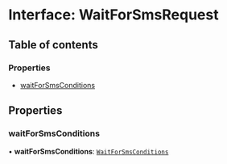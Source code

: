 # Interface: WaitForSmsRequest

## Table of contents

### Properties

- [waitForSmsConditions](WaitForSmsRequest.md#waitforsmsconditions)

## Properties

### <a id="waitforsmsconditions" name="waitforsmsconditions"></a> waitForSmsConditions

• **waitForSmsConditions**: [`WaitForSmsConditions`](WaitForSmsConditions.md)
